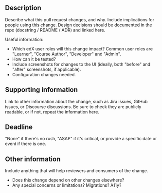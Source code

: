 <!--
Use this template as a guide. Omit sections that don't apply.
More details about the template are at https://github.com/edx/open-edx-proposals/pull/180
-->

## Description

Describe what this pull request changes, and why. Include implications for people using this change.
Design decisions should be documented in the repo (docstring / README / ADR) and linked here.

Useful information:
- Which edX user roles will this change impact? Common user roles are "Learner", "Course Author",
"Developer" and "Admin".
- How can it be tested?
- Include screenshots for changes to the UI (ideally, both "before" and "after" screenshots, if applicable).
- Configuration changes needed.

## Supporting information

Link to other information about the change, such as Jira issues, GitHub issues, or Discourse discussions.
Be sure to check they are publicly readable, or if not, repeat the information here.

## Deadline

"None" if there's no rush, "ASAP" if it's critical, or provide a specific date or event if there is one.

## Other information

Include anything that will help reviewers and consumers of the change.
- Does this change depend on other changes elsewhere?
- Any special concerns or limitations? Migrations? A11y?
